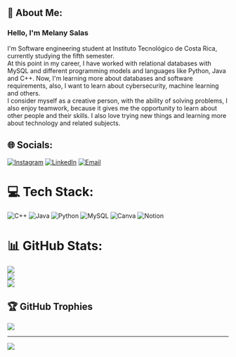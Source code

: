 ## 💫 About Me:
### Hello, I'm Melany Salas <br>
I'm Software engineering student at Instituto Tecnológico de Costa Rica, currently studying the fifth semester.<br>
At this point in my career, I have worked with relational databases with MySQL and different programming models and languages like Python, Java and C++. Now, I'm learning more about databases and software requirements, also, I want to learn about cybersecurity, machine learning and others. <br>
I consider myself as a creative person, with the ability of solving problems, I also enjoy teamwork, because it gives me the opportunity to learn about other people and their skills. I also love trying new things and learning more about technology and related subjects.


## 🌐 Socials:
[![Instagram](https://img.shields.io/badge/Instagram-%23E4405F.svg?logo=Instagram&logoColor=white)](https://instagram.com/mel_safer) [![LinkedIn](https://img.shields.io/badge/LinkedIn-%230077B5.svg?logo=linkedin&logoColor=white)](https://linkedin.com/in/linkedin.com/in/melany-salas-fernández-383328260) 
[![Email](https://img.shields.io/badge/email-melanysf01%40gmail.com-orange)](https://mail.google.com/)

# 💻 Tech Stack:
![C++](https://img.shields.io/badge/c++-%2300599C.svg?style=plastic&logo=c%2B%2B&logoColor=white) ![Java](https://img.shields.io/badge/java-%23ED8B00.svg?style=plastic&logo=java&logoColor=white) ![Python](https://img.shields.io/badge/python-3670A0?style=plastic&logo=python&logoColor=ffdd54) ![MySQL](https://img.shields.io/badge/mysql-%2300f.svg?style=plastic&logo=mysql&logoColor=white) ![Canva](https://img.shields.io/badge/Canva-%2300C4CC.svg?style=plastic&logo=Canva&logoColor=white)  ![Notion](https://img.shields.io/badge/Notion-%23000000.svg?style=plastic&logo=notion&logoColor=white)
# 📊 GitHub Stats:
![](https://github-readme-stats.vercel.app/api?username=MelSaFer&theme=monokai&hide_border=false&include_all_commits=false&count_private=false)<br/>
![](https://github-readme-streak-stats.herokuapp.com/?user=MelSaFer&theme=monokai&hide_border=false)<br/>
![](https://github-readme-stats.vercel.app/api/top-langs/?username=MelSaFer&theme=monokai&hide_border=false&include_all_commits=false&count_private=false&layout=compact)

## 🏆 GitHub Trophies
![](https://github-profile-trophy.vercel.app/?username=MelSaFer&theme=radical&no-frame=false&no-bg=true&margin-w=4)

---
[![](https://visitcount.itsvg.in/api?id=MelSaFer&icon=0&color=10)](https://visitcount.itsvg.in)
<!-- Proudly created with GPRM ( https://gprm.itsvg.in ) -->
